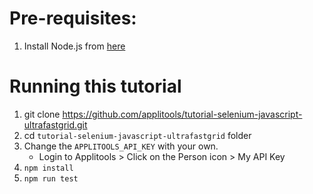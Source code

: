 # Pre-requisites:

1. Install Node.js from [here](https://nodejs.org/en/)

# Running this tutorial

1. git clone https://github.com/applitools/tutorial-selenium-javascript-ultrafastgrid.git
2. cd `tutorial-selenium-javascript-ultrafastgrid` folder
3. Change the `APPLITOOLS_API_KEY` with your own.
    * Login to Applitools > Click on the Person icon > My API Key
4. `npm install`
5. `npm run test`
